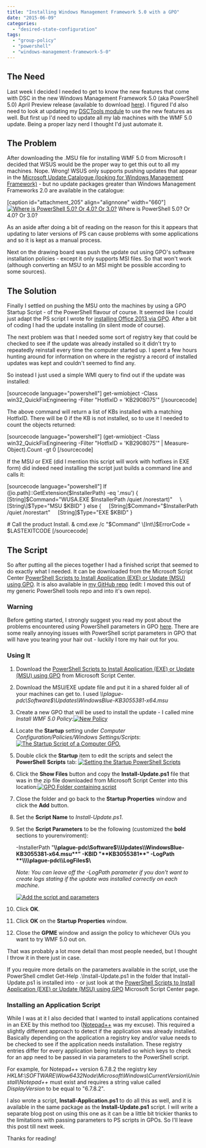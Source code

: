 ```yaml
---
title: "Installing Windows Management Framework 5.0 with a GPO"
date: "2015-06-09"
categories:
  - "desired-state-configuration"
tags:
  - "group-policy"
  - "powershell"
  - "windows-management-framework-5-0"
---
```


## The Need

Last week I decided I needed to get to know the new features that come with DSC in the new Windows Management Framework 5.0 (aka PowerShell 5.0) April Preview release (available to download [here](https://www.microsoft.com/en-us/download/details.aspx?id=46889)). I figured I'd also need to look at updating my [DSCTools module](https://dscottraynsford.wordpress.com/2015/05/02/dsc-tools-hopefully-making-dsc-easier/) to use the new features as well. But first up I'd need to update all my lab machines with the WMF 5.0 update. Being a proper lazy nerd I thought I'd just automate it.

## The Problem

After downloading the .MSU file for installing WMF 5.0 from Microsoft I decided that WSUS would be the proper way to get this out to all my machines. Nope. Wrong! WSUS only supports pushing updates that appear in the [Microsoft Update Catalogue (looking for Windows Management Framework)](http://catalog.update.microsoft.com/v7/site/Search.aspx?q=Windows%20Management%20Framework) - but no update packages greater than Windows Management Frameworks 2.0 are available in the catalogue:

[caption id="attachment\_205" align="alignnone" width="660"\][![Where is PowerShell 5.0? Or 4.0? Or 3.0?](/images/ss_microsoft_update_catalogue_windows_management_framework.png?w=660)](/images/ss_microsoft_update_catalogue_windows_management_framework.png)
Where is PowerShell 5.0? Or 4.0? Or 3.0?

As an aside after doing a bit of reading on the reason for this it appears that updating to later versions of PS can cause problems with some applications and so it is kept as a manual process.

Next on the drawing board was push the update out using GPO's software installation policies - except it only supports MSI files. So that won't work (although converting an MSU to an MSI might be possible according to some sources).

## The Solution

Finally I settled on pushing the MSU onto the machines by using a GPO Startup Script - of the PowerShell flavour of course. It seemed like I could just adapt the PS script I wrote for [installing Office 2013 via GPO](https://dscottraynsford.wordpress.com/2015/04/06/using-powershell-to-installuninstall-microsoft-office-products-by-group-policy/). After a bit of coding I had the update installing (in silent mode of course).

The next problem was that I needed some sort of registry key that could be checked to see if the update was already installed so it didn't try to repeatedly reinstall every time the computer started up. I spent a few hours hunting around for information on where in the registry a record of installed updates was kept and couldn't seemed to find any.

So instead I just used a simple WMI query to find out if the update was installed:

\[sourcecode language="powershell"\] get-wmiobject -Class win32\_QuickFixEngineering -Filter "HotfixID = 'KB2908075'" \[/sourcecode\]

The above command will return a list of KBs installed with a matching HotfixID. There will be 0 if the KB is not installed, so to use it I needed to count the objects returned:

\[sourcecode language="powershell"\] (get-wmiobject -Class win32\_QuickFixEngineering -Filter "HotfixID = 'KB2908075'" | Measure-Object).Count -gt 0 \[/sourcecode\]

If the MSU or EXE (did I mention this script will work with hotfixes in EXE form) did indeed need installing the script just builds a command line and calls it:

\[sourcecode language="powershell"\] If (\[io.path\]::GetExtension($InstallerPath) -eq '.msu') {    \[String\]$Command="WUSA.EXE $InstallerPath /quiet /norestart)"     \[String\]$Type="MSU $KBID" } else {     \[String\]$Command="$InstallerPath /quiet /norestart"     \[String\]$Type="EXE $KBID" }

\# Call the product Install. & cmd.exe /c "$Command" \[Int\]$ErrorCode = $LASTEXITCODE \[/sourcecode\]

## The Script

So after putting all the pieces together I had a finished script that seemed to do exactly what I needed. It can be downloaded from the Microsoft Script Center [PowerShell Scripts to Install Application (EXE) or Update (MSU) using GPO](https://gallery.technet.microsoft.com/scriptcenter/PowerShell-to-Install-70009e38). It is also available in [my GitHub repo](https://github.com/PlagueHO/InstallUsingGPOTools) (edit: I moved this out of my generic PowerShell tools repo and into it's own repo).

### Warning

Before getting started, I strongly suggest you read my post about the problems encountered using PowerShell parameters in GPO [here](https://dscottraynsford.wordpress.com/2015/06/03/powershell-paramters-in-gpo-scripts/). There are some really annoying issues with PowerShell script parameters in GPO that will have you tearing your hair out - luckily I tore my hair out for you.

### Using It

1. Download the [PowerShell Scripts to Install Application (EXE) or Update (MSU) using GPO](https://gallery.technet.microsoft.com/scriptcenter/PowerShell-to-Install-70009e38) from Microsoft Script Center.
2. Download the MSU/EXE update file and put it in a shared folder all of your machines can get to. I used _\\\\plague-pdc\\Software$\\Updates\\WindowsBlue-KB3055381-x64.msu_
3. Create a new GPO that will be used to install the update - I called mine _Install WMF 5.0 Policy_:[![New Policy](/images/ss_gpo_installwmf5.png?w=660)](/images/ss_gpo_installwmf5.png)
4. Locate the **Startup** setting under _Computer Configuration/Policies/Windows Settings/Scripts_:[![The Startup Script of a Computer GPO.](/images/ss_gpo_installwmf5_startup.png?w=660)](/images/ss_gpo_installwmf5_startup.png)
5. Double click the **Startup** item to edit the scripts and select the **PowerShell** **Scripts** tab: [![Setting the Startup PowerShell Scripts](/images/ss_gpo_installwmf5_startuppsscripts.png)](/images/ss_gpo_installwmf5_startuppsscripts.png)
6. Click the **Show Files** button and copy the **Install-Update.ps1** file that was in the zip file downloaded from Microsoft Script Center into this location:[![GPO Folder containing script](/images/ss_gpo_installwmf5_startuppsscripts_folder.png?w=660)](/images/ss_gpo_installwmf5_startuppsscripts_folder.png)
7. Close the folder and go back to the **Startup Properties** window and click the **Add** button.
8. Set the **Script Name** to _Install-Update.ps1_.
9. Set the **Script Parameters** to be the following (customized the **bold** sections to yourenviroment):

     -InstallerPath "**\\\\plague-pdc\\Software$\\Updates\\WindowsBlue-KB3055381-x64.msu**" -KBID "**KB3055381**" -LogPath **\\\\plague-pdc\\LogFiles$\\**

    _Note: You can leave off the -LogPath parameter if you don't want to create logs stating if the update was installed correctly on each machine._

    [![Add the script and parameters](/images/ss_gpo_installwmf5_startuppsscripts_details.png)](/images/ss_gpo_installwmf5_startuppsscripts_details.png)
10. Click **OK**.
11. Click **OK** on the **Startup Properties** window.
12. Close the **GPME** window and assign the policy to whichever OUs you want to try WMF 5.0 out on.

That was probably a lot more detail than most people needed, but I thought I throw it in there just in case.

If you require more details on the parameters available in the script, use the PowerShell cmdlet Get-Help .\\Install-Update.ps1 in the folder that Install-Update.ps1 is installed into - or just look at the [PowerShell Scripts to Install Application (EXE) or Update (MSU) using GPO](https://gallery.technet.microsoft.com/scriptcenter/PowerShell-to-Install-70009e38) Microsoft Script Center page.

### Installing an Application Script

While I was at it I also decided that I wanted to install applications contained in an EXE by this method too ([Notepad++](https://notepad-plus-plus.org/) was my excuse). This required a slightly different approach to detect if the application was already installed. Basically depending on the application a registry key and/or value needs to be checked to see if the application needs installation. These registry entries differ for every application being installed so which keys to check for an app need to be passed in via parameters to the PowerShell script.

For example, for Notepad++ version 6.7.8.2 the registry key _HKLM:\\SOFTWARE\\Wow6432Node\\Microsoft\\Windows\\CurrentVersion\\Uninstall\\Notepad++_ must exist and requires a string value called _DisplayVersion_ to be equal to "6.7.8.2".

I also wrote a script, **Install-Application.ps1** to do all this as well, and it is available in the same package as the **Install-Update.ps1** script. I will write a separate blog post on using this one as it can be a little bit trickier thanks to the limitations with passing parameters to PS scripts in GPOs. So I'll leave this post till next week.

Thanks for reading!


